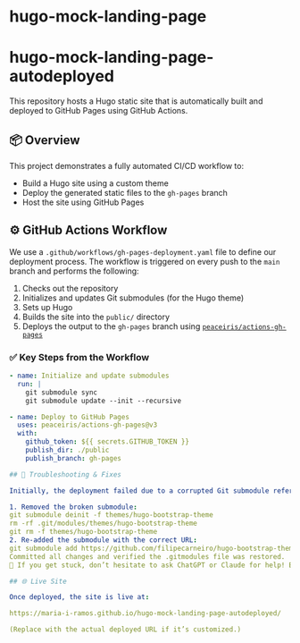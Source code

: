 # hugo-mock-landing-page

# hugo-mock-landing-page-autodeployed

This repository hosts a Hugo static site that is automatically built and deployed to GitHub Pages using GitHub Actions.

## 📦 Overview

This project demonstrates a fully automated CI/CD workflow to:

- Build a Hugo site using a custom theme
- Deploy the generated static files to the `gh-pages` branch
- Host the site using GitHub Pages

## ⚙️ GitHub Actions Workflow

We use a `.github/workflows/gh-pages-deployment.yaml` file to define our deployment process. The workflow is triggered on every push to the `main` branch and performs the following:

1. Checks out the repository
2. Initializes and updates Git submodules (for the Hugo theme)
3. Sets up Hugo
4. Builds the site into the `public/` directory
5. Deploys the output to the `gh-pages` branch using [`peaceiris/actions-gh-pages`](https://github.com/peaceiris/actions-gh-pages)

### ✅ Key Steps from the Workflow

```yaml
- name: Initialize and update submodules
  run: |
    git submodule sync
    git submodule update --init --recursive

- name: Deploy to GitHub Pages
  uses: peaceiris/actions-gh-pages@v3
  with:
    github_token: ${{ secrets.GITHUB_TOKEN }}
    publish_dir: ./public
    publish_branch: gh-pages

## 🧠 Troubleshooting & Fixes

Initially, the deployment failed due to a corrupted Git submodule reference to hugo-bootstrap-theme. Here's how we fixed it:

1. Removed the broken submodule:
git submodule deinit -f themes/hugo-bootstrap-theme
rm -rf .git/modules/themes/hugo-bootstrap-theme
git rm -f themes/hugo-bootstrap-theme
2. Re-added the submodule with the correct URL:
git submodule add https://github.com/filipecarneiro/hugo-bootstrap-theme themes/hugo-bootstrap-theme
Committed all changes and verified the .gitmodules file was restored.
💬 If you get stuck, don’t hesitate to ask ChatGPT or Claude for help! Both were instrumental in debugging this process.

## 🌐 Live Site

Once deployed, the site is live at:

https://maria-i-ramos.github.io/hugo-mock-landing-page-autodeployed/

(Replace with the actual deployed URL if it’s customized.)
